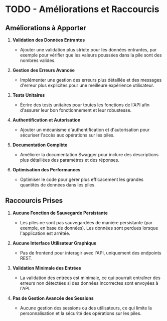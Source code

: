 # TODO - Améliorations et Raccourcis

## Améliorations à Apporter

1. **Validation des Données Entrantes**
   - Ajouter une validation plus stricte pour les données entrantes, par exemple pour vérifier que les valeurs poussées dans la pile sont des nombres valides.
   
2. **Gestion des Erreurs Avancée**
   - Implémenter une gestion des erreurs plus détaillée et des messages d'erreur plus explicites pour une meilleure expérience utilisateur.

3. **Tests Unitaires**
   - Écrire des tests unitaires pour toutes les fonctions de l'API afin d'assurer leur bon fonctionnement et leur robustesse.

4. **Authentification et Autorisation**
   - Ajouter un mécanisme d'authentification et d'autorisation pour sécuriser l'accès aux opérations sur les piles.

5. **Documentation Complète**
   - Améliorer la documentation Swagger pour inclure des descriptions plus détaillées des paramètres et des réponses.

6. **Optimisation des Performances**
   - Optimiser le code pour gérer plus efficacement les grandes quantités de données dans les piles.

## Raccourcis Prises

1. **Aucune Fonction de Sauvegarde Persistante**
   - Les piles ne sont pas sauvegardées de manière persistante (par exemple, en base de données). Les données sont perdues lorsque l'application est arrêtée.

2. **Aucune Interface Utilisateur Graphique**
   - Pas de frontend pour interagir avec l'API, uniquement des endpoints REST.

3. **Validation Minimale des Entrées**
   - La validation des entrées est minimale, ce qui pourrait entraîner des erreurs non détectées si des données incorrectes sont envoyées à l'API.

4. **Pas de Gestion Avancée des Sessions**
   - Aucune gestion des sessions ou des utilisateurs, ce qui limite la personnalisation et la sécurité des opérations sur les piles.
